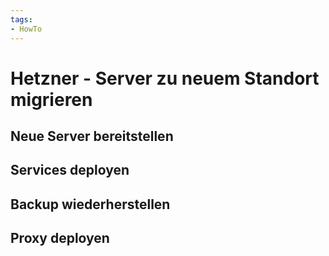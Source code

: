 ```yaml
---
tags:
- HowTo
---
```

# Hetzner - Server zu neuem Standort migrieren

## Neue Server bereitstellen

## Services deployen

## Backup wiederherstellen

## Proxy deployen
